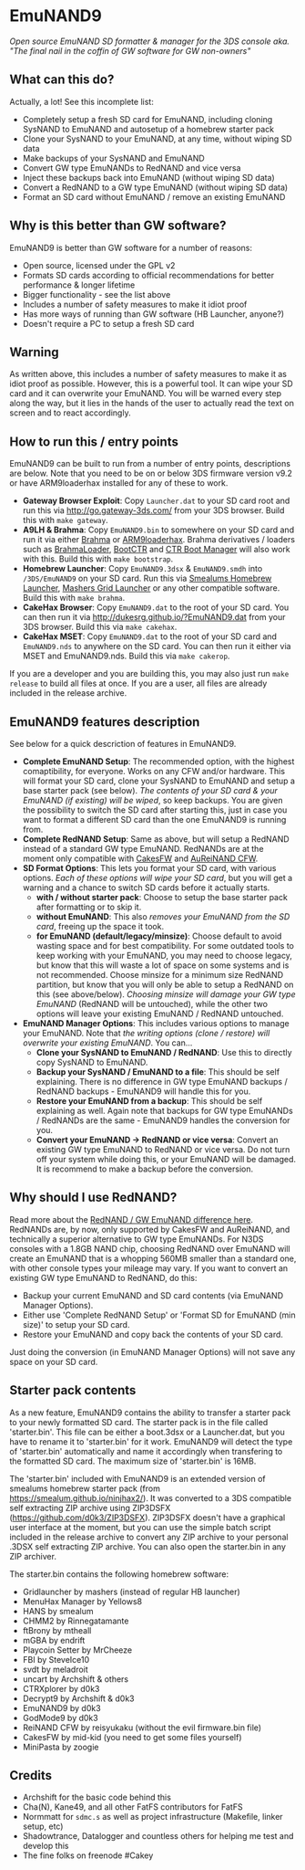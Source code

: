 # EmuNAND9
_Open source EmuNAND SD formatter & manager for the 3DS console
aka. "The final nail in the coffin of GW software for GW non-owners"_

## What can this do?
Actually, a lot! See this incomplete list:
* Completely setup a fresh SD card for EmuNAND, including cloning SysNAND to EmuNAND and autosetup of a homebrew starter pack
* Clone your SysNAND to your EmuNAND, at any time, without wiping SD data
* Make backups of your SysNAND and EmuNAND
* Convert GW type EmuNANDs to RedNAND and vice versa 
* Inject these backups back into EmuNAND (without wiping SD data)
* Convert a RedNAND to a GW type EmuNAND (without wiping SD data)
* Format an SD card without EmuNAND / remove an existing EmuNAND

## Why is this better than GW software?
EmuNAND9 is better than GW software for a number of reasons:
* Open source, licensed under the GPL v2
* Formats SD cards according to official recommendations for better performance & longer lifetime
* Bigger functionality - see the list above
* Includes a number of safety measures to make it idiot proof
* Has more ways of running than GW software (HB Launcher, anyone?)
* Doesn't require a PC to setup a fresh SD card

## Warning
As written above, this includes a number of safety measures to make it as idiot proof as possible. However, this is a powerful tool. It can wipe your SD card and it can overwrite your EmuNAND. You will be warned every step along the way, but it lies in the hands of the user to actually read the text on screen and to react accordingly.

## How to run this / entry points
EmuNAND9 can be built to run from a number of entry points, descriptions are below. Note that you need to be on or below 3DS firmware version v9.2 or have ARM9loaderhax installed for any of these to work.
* __Gateway Browser Exploit__: Copy `Launcher.dat` to your SD card root and run this via http://go.gateway-3ds.com/ from your 3DS browser. Build this with `make gateway`.
* __A9LH & Brahma__: Copy `EmuNAND9.bin` to somewhere on your SD card and run it via either [Brahma](https://github.com/delebile/Brahma2) or [ARM9loaderhax](https://github.com/Plailect/Guide/wiki). Brahma derivatives / loaders such as [BrahmaLoader](https://gbatemp.net/threads/release-easily-load-payloads-in-hb-launcher-via-brahma-2-mod.402857/), [BootCTR](https://gbatemp.net/threads/re-release-bootctr-a-simple-boot-manager-for-3ds.401630/) and [CTR Boot Manager](https://gbatemp.net/threads/ctrbootmanager-3ds-boot-manager-loader-homemenuhax.398383/) will also work with this. Build this with `make bootstrap`.
* __Homebrew Launcher__: Copy `EmuNAND9.3dsx` & `EmuNAND9.smdh` into `/3DS/EmuNAND9` on your SD card. Run this via [Smealums Homebrew Launcher](http://smealum.github.io/3ds/), [Mashers Grid Launcher](https://gbatemp.net/threads/release-homebrew-launcher-with-grid-layout.397527/) or any other compatible software. Build this with `make brahma`.
* __CakeHax Browser__: Copy `EmuNAND9.dat` to the root of your SD card. You can then run it via http://dukesrg.github.io/?EmuNAND9.dat from your 3DS browser. Build this via `make cakehax`.
* __CakeHax MSET__: Copy `EmuNAND9.dat` to the root of your SD card and `EmuNAND9.nds` to anywhere on the SD card. You can then run it either via MSET and EmuNAND9.nds. Build this via `make cakerop`.

If you are a developer and you are building this, you may also just run `make release` to build all files at once. If you are a user, all files are already included in the release archive.

## EmuNAND9 features description
See below for a quick descriction of features in EmuNAND9.
* __Complete EmuNAND Setup__: The recommended option, with the highest comaptibility, for everyone. Works on any CFW and/or hardware. This will format your SD card, clone your SysNAND to EmuNAND and setup a base starter pack (see below). _The contents of your SD card & your EmuNAND (if existing) will be wiped_, so keep backups. You are given the possibility to switch the SD card after starting this, just in case you want to format a different SD card than the one EmuNAND9 is running from.
* __Complete RedNAND Setup__: Same as above, but will setup a RedNAND instead of a standard GW type EmuNAND. RedNANDs are at the moment only compatible with [CakesFW](https://github.com/mid-kid/CakesForeveryWan) and [AuReiNAND CFW](https://github.com/AuroraWright/AuReiNand).
* __SD Format Options__: This lets you format your SD card, with various options. _Each of these options will wipe your SD card_, but you will get a warning and a chance to switch SD cards before it actually starts.
  * __with / without starter pack__: Choose to setup the base starter pack after formatting or to skip it.
  * __without EmuNAND__: This also _removes your EmuNAND from the SD card_, freeing up the space it took.
  * __for EmuNAND (default/legacy/minsize)__: Choose default to avoid wasting space and for best compatibility. For some outdated tools to keep working with your EmuNAND, you may need to choose legacy, but know that this will waste a lot of space on some systems and is not recommended. Choose minsize for a minimum size RedNAND partition, but know that you will only be able to setup a RedNAND on this (see above/below). _Choosing minsize will damage your GW type EmuNAND_ (RedNAND will be untouched), while the other two options will leave your existing EmuNAND / RedNAND untouched.
* __EmuNAND Manager Options__: This includes various options to manage your EmuNAND. Note that _the writing options (clone / restore) will overwrite your existing EmuNAND_. You can...
  * __Clone your SysNAND to EmuNAND / RedNAND__: Use this to directly copy SysNAND to EmuNAND.
  * __Backup your SysNAND / EmuNAND to a file__: This should be self explaining. There is no difference in GW type EmuNAND backups / RedNAND backups - EmuNAND9 will handle this for you.
  * __Restore your EmuNAND from a backup__: This should be self explaining as well. Again note that backups for GW type EmuNANDs / RedNANDs are the same - EmuNAND9 handles the conversion for you.
  * __Convert your EmuNAND -> RedNAND or vice versa__: Convert an existing GW type EmuNAND to RedNAND or vice versa. Do not turn off your system while doing this, or your EmuNAND will be damaged. It is recommend to make a backup before the conversion.

## Why should I use RedNAND?
Read more about the [RedNAND / GW EmuNAND difference here](https://gbatemp.net/threads/emunand-rednand-technical-implementation.401969/#post-5783813). RedNANDs are, by now, only supported by CakesFW and AuReiNAND, and technically a superior alternative to GW type EmuNANDs. For N3DS consoles with a 1.8GB NAND chip, choosing RedNAND over EmuNAND will create an EmuNAND that is a whopping 560MB smaller than a standard one, with other console types your mileage may vary. If you want to convert an existing GW type EmuNAND to RedNAND, do this:
* Backup your current EmuNAND and SD card contents (via EmuNAND Manager Options).
* Either use 'Complete RedNAND Setup' or 'Format SD for EmuNAND (min size)' to setup your SD card.
* Restore your EmuNAND and copy back the contents of your SD card.

Just doing the conversion (in EmuNAND Manager Options) will not save any space on your SD card.

## Starter pack contents
As a new feature, EmuNAND9 contains the ability to transfer a starter pack to your newly formatted SD card. The starter pack is in the file called 'starter.bin'. This file can be either a boot.3dsx or a Launcher.dat, but you have to rename it to 'starter.bin' for it work. EmuNAND9 will detect the type of 'starter.bin' automatically and name it accordingly when transfering to the formatted SD card. The maximum size of 'starter.bin' is 16MB.

The 'starter.bin' included with EmuNAND9 is an extended version of smealums homebrew starter pack (from https://smealum.github.io/ninjhax2/). It was converted to a 3DS compatible self extracting ZIP archive using ZIP3DSFX (https://github.com/d0k3/ZIP3DSFX). ZIP3DSFX doesn't have a graphical user interface at the moment, but you can use the simple batch script included in the release archive to convert any ZIP archive to your personal .3DSX self extracting ZIP archive. You can also open the starter.bin in any ZIP archiver.

The starter.bin contains the following homebrew software:
* Gridlauncher by mashers (instead of regular HB launcher)
* MenuHax Manager by Yellows8
* HANS by smealum
* CHMM2 by Rinnegatamante
* ftBrony by mtheall
* mGBA by endrift
* Playcoin Setter by MrCheeze
* FBI by SteveIce10
* svdt by meladroit
* uncart by Archshift & others
* CTRXplorer by d0k3
* Decrypt9 by Archshift & d0k3
* EmuNAND9 by d0k3
* GodMode9 by d0k3
* ReiNAND CFW by reisyukaku (without the evil firmware.bin file)
* CakesFW by mid-kid (you need to get some files yourself)
* MiniPasta by zoogie

## Credits
* Archshift for the basic code behind this
* Cha(N), Kane49, and all other FatFS contributors for FatFS
* Normmatt for `sdmc.s` as well as project infrastructure (Makefile, linker setup, etc)
* Shadowtrance, Datalogger and countless others for helping me test and develop this
* The fine folks on freenode #Cakey

